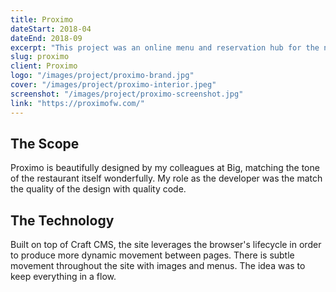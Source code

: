 ```yaml
---
title: Proximo
dateStart: 2018-04
dateEnd: 2018-09
excerpt: "This project was an online menu and reservation hub for the new Downtown Fort Wayne restaurant Proximo. Integrated with OpenTable's API, users can make reservation through the website, view delicious menu items, and purchase gift cards."
slug: proximo
client: Proximo
logo: "/images/project/proximo-brand.jpg"
cover: "/images/project/proximo-interior.jpeg"
screenshot: "/images/project/proximo-screenshot.jpg"
link: "https://proximofw.com/"
---
```


## The Scope

Proximo is beautifully designed by my colleagues at Big, matching the tone of the restaurant itself wonderfully. My role as the developer was the match the quality of the design with quality code.

## The Technology

Built on top of Craft CMS, the site leverages the browser's lifecycle in order to produce more dynamic movement between pages. There is subtle movement throughout the site with images and menus. The idea was to keep everything in a flow.
